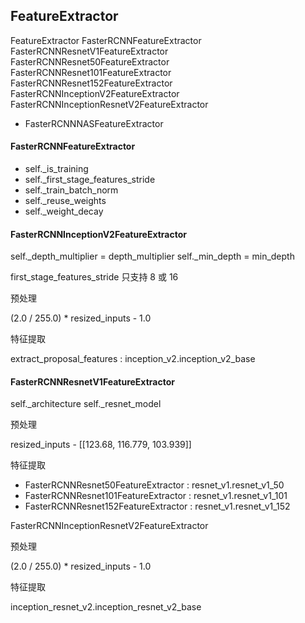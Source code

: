 

## FeatureExtractor

FeatureExtractor
    FasterRCNNFeatureExtractor
        FasterRCNNResnetV1FeatureExtractor
            FasterRCNNResnet50FeatureExtractor
            FasterRCNNResnet101FeatureExtractor
            FasterRCNNResnet152FeatureExtractor
        FasterRCNNInceptionV2FeatureExtractor
        FasterRCNNInceptionResnetV2FeatureExtractor

* FasterRCNNNASFeatureExtractor

#### FasterRCNNFeatureExtractor

* self._is_training
* self._first_stage_features_stride
* self._train_batch_norm
* self._reuse_weights
* self._weight_decay

#### FasterRCNNInceptionV2FeatureExtractor

self._depth_multiplier = depth_multiplier
self._min_depth = min_depth

first_stage_features_stride 只支持 8 或 16

预处理

(2.0 / 255.0) * resized_inputs - 1.0

特征提取

extract_proposal_features : inception_v2.inception_v2_base


#### FasterRCNNResnetV1FeatureExtractor

self._architecture
self._resnet_model

预处理

resized_inputs - [[123.68, 116.779, 103.939]]

特征提取

* FasterRCNNResnet50FeatureExtractor : resnet_v1.resnet_v1_50
* FasterRCNNResnet101FeatureExtractor : resnet_v1.resnet_v1_101
* FasterRCNNResnet152FeatureExtractor : resnet_v1.resnet_v1_152


FasterRCNNInceptionResnetV2FeatureExtractor

预处理

(2.0 / 255.0) * resized_inputs - 1.0

特征提取

inception_resnet_v2.inception_resnet_v2_base
